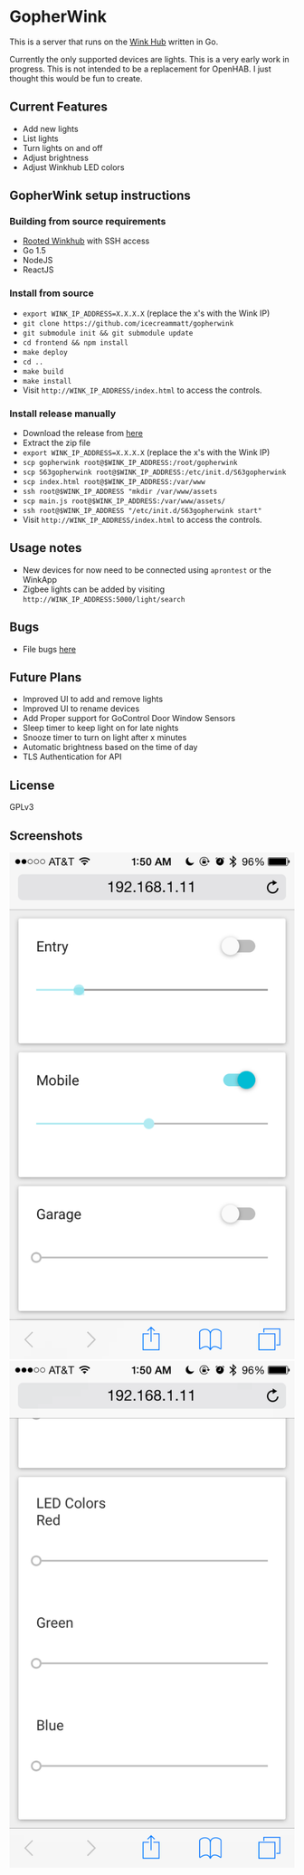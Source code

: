 # GopherWink

This is a server that runs on the [Wink Hub](http://www.wink.com/products/wink-hub/) written in Go.  

Currently the only supported devices are lights. This is a very early work in progress. This is not intended to be a replacement for OpenHAB. I just thought this would be fun to create.

## Current Features
* Add new lights
* List lights
* Turn lights on and off
* Adjust brightness
* Adjust Winkhub LED colors

## GopherWink setup instructions

### Building from source requirements

* [Rooted Winkhub](https://mattcarrier.com/post/hacking-the-winkhub-part-1/) with SSH access
* Go 1.5
* NodeJS
* ReactJS

### Install from source

* `export WINK_IP_ADDRESS=X.X.X.X` (replace the x's with the Wink IP)
* `git clone https://github.com/icecreammatt/gopherwink`
* `git submodule init && git submodule update`
* `cd frontend && npm install`
* `make deploy`
* `cd ..`
* `make build`
* `make install`
* Visit `http://WINK_IP_ADDRESS/index.html` to access the controls.

### Install release manually

* Download the release from [here](https://github.com/icecreammatt/gopherwink/releases)
* Extract the zip file
* `export WINK_IP_ADDRESS=X.X.X.X` (replace the x's with the Wink IP)
* `scp gopherwink root@$WINK_IP_ADDRESS:/root/gopherwink`
* `scp S63gopherwink root@$WINK_IP_ADDRESS:/etc/init.d/S63gopherwink`
* `scp index.html root@$WINK_IP_ADDRESS:/var/www`
* `ssh root@$WINK_IP_ADDRESS "mkdir /var/www/assets`
* `scp main.js root@$WINK_IP_ADDRESS:/var/www/assets/`
* `ssh root@$WINK_IP_ADDRESS "/etc/init.d/S63gopherwink start"`
* Visit `http://WINK_IP_ADDRESS/index.html` to access the controls.

## Usage notes
* New devices for now need to be connected using `aprontest` or the WinkApp
* Zigbee lights can be added by visiting `http://WINK_IP_ADDRESS:5000/light/search`

## Bugs
* File bugs [here](https://github.com/icecreammatt/gopherwink/issues)

## Future Plans
* Improved UI to add and remove lights
* Improved UI to rename devices
* Add Proper support for GoControl Door Window Sensors
* Sleep timer to keep light on for late nights
* Snooze timer to turn on light after x minutes
* Automatic brightness based on the time of day
* TLS Authentication for API

## License

GPLv3

## Screenshots
![Lights](screenshots/Lights.PNG)
![LED](screenshots/LED.PNG)
